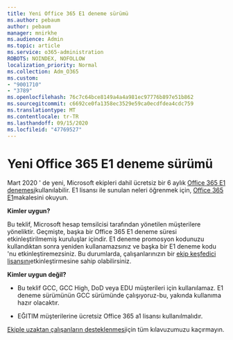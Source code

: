 ```yaml
---
title: Yeni Office 365 E1 deneme sürümü
ms.author: pebaum
author: pebaum
manager: mnirkhe
ms.audience: Admin
ms.topic: article
ms.service: o365-administration
ROBOTS: NOINDEX, NOFOLLOW
localization_priority: Normal
ms.collection: Adm_O365
ms.custom:
- "9001710"
- "3789"
ms.openlocfilehash: 76c7c64bce8149a4a4a981ec97776b897e51b862
ms.sourcegitcommit: c6692ce0fa1358ec3529e59ca0ecdfdea4cdc759
ms.translationtype: MT
ms.contentlocale: tr-TR
ms.lasthandoff: 09/15/2020
ms.locfileid: "47769527"
---
```

# <a name="new-office-365-e1-trial"></a>Yeni Office 365 E1 deneme sürümü

Mart 2020 ' de yeni, Microsoft ekipleri dahil ücretsiz bir 6 aylık [Office 365 E1 denemesi](https://docs.microsoft.com/MicrosoftTeams/e1-trial-license)kullanılabilir. E1 lisansı ile sunulan neleri öğrenmek için, [Office 365 E1](https://www.microsoft.com/microsoft-365/business/office-365-enterprise-e1-business-software)makalesini okuyun.

**Kimler uygun?**

Bu teklif, Microsoft hesap temsilcisi tarafından yönetilen müşterilere yöneliktir. Geçmişte, başka bir Office 365 E1 deneme süresi etkinleştirilmemiş kuruluşlar içindir. E1 deneme promosyon kodunuzu kullandıktan sonra yeniden kullanamazsınız ve başka bir E1 deneme kodu 'nu etkinleştiremezsiniz. Bu durumlarda, çalışanlarınızın bir [ekip keşfedici lisansını](https://docs.microsoft.com/MicrosoftTeams/teams-exploratory)etkinleştirmesine sahip olabilirsiniz.

**Kimler uygun değil?**

- Bu teklif GCC, GCC High, DoD veya EDU müşterileri için kullanılamaz. E1 deneme sürümünün GCC sürümünde çalışıyoruz-bu, yakında kullanıma hazır olacaktır.

 - EĞITIM müşterilerine ücretsiz Office 365 a1 lisansı kullanılmalıdır.

[Ekiple uzaktan çalışanların desteklenmesi](https://docs.microsoft.com/MicrosoftTeams/support-remote-work-with-teams)için tüm kılavuzumuzu kaçırmayın.
